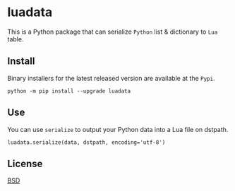# luadata

This is a Python package that can serialize `Python` list &amp; dictionary to `Lua` table.

## Install

Binary installers for the latest released version are available at the `Pypi`.
```
python -m pip install --upgrade luadata
```

## Use

You can use `serialize` to output your Python data into a Lua file on dstpath.
```
luadata.serialize(data, dstpath, encoding='utf-8')
```

## License

[BSD](https://github.com/leafvmaple/luadata/blob/master/LICENSE)